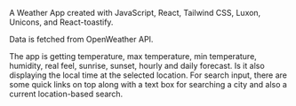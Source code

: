 A Weather App created with JavaScript, React, Tailwind CSS, Luxon, Unicons, and React-toastify. 

Data is fetched from OpenWeather API. 

The app is getting temperature, max temperature, min temperature, humidity, real feel, sunrise, sunset, hourly and daily forecast. 
Is it also displaying the local time at the selected location. 
For search input, there are some quick links on top along with a text box for searching a city and also a current location-based search. 